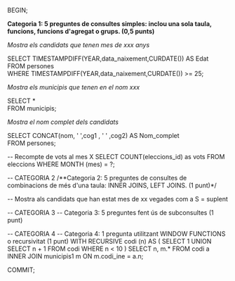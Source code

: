 BEGIN;

**Categoria 1: 5 preguntes de consultes simples: inclou una sola taula, funcions,
funcions d'agregat o grups. (0,5 punts)**

<em>Mostra els candidats que tenen mes de xxx anys</em>

SELECT TIMESTAMPDIFF(YEAR,data_naixement,CURDATE()) AS Edat<br>
	FROM persones<br>
WHERE TIMESTAMPDIFF(YEAR,data_naixement,CURDATE()) >= 25;


<em>Mostra els municipis que tenen en el nom xxx</em>

SELECT *<br>
	FROM municipis;

<em>Mostra el nom complet dels candidats</em>

SELECT CONCAT(nom, ' ',cog1 , ' ' ,cog2) AS Nom_complet<br>
	FROM persones;

-- Recompte de vots al mes X
SELECT COUNT(eleccions_id) as vots
	FROM eleccions
WHERE MONTH (mes) = ?;

-- CATEGORIA 2
/**Categoria 2: 5 preguntes de consultes de combinacions de més d'una taula:
INNER JOINS, LEFT JOINS. (1 punt)*/

-- Mostra als candidats que han estat mes de xx vegades com a S = suplent








-- CATEGORIA 3
-- Categoria 3: 5 preguntes fent ús de subconsultes (1 punt)







-- CATEGORIA 4
-- Categoria 4: 1 pregunta utilitzant WINDOW FUNCTIONS o recursivitat (1 punt)
WITH RECURSIVE codi (n) AS (
SELECT 1
UNION
SELECT n + 1
FROM codi
WHERE n < 10
)
SELECT n, m.*
	FROM codi a
    INNER JOIN municipis1 m ON m.codi_ine = a.n;


COMMIT;
